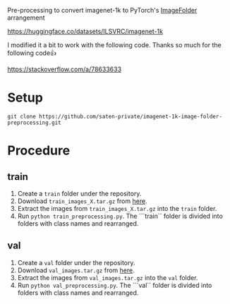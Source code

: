 Pre-processing to convert imagenet-1k to PyTorch's [ImageFolder](https://pytorch.org/vision/stable/generated/torchvision.datasets.ImageFolder.html) arrangement

https://huggingface.co/datasets/ILSVRC/imagenet-1k

I modified it a bit to work with the following code.
Thanks so much for the following code👍

https://stackoverflow.com/a/78633633

# Setup
```git clone https://github.com/saten-private/imagenet-1k-image-folder-preprocessing.git```

# Procedure
## train
1. Create a ```train``` folder under the repository.
2. Download ```train_images_X.tar.gz``` from [here](https://huggingface.co/datasets/ILSVRC/imagenet-1k/tree/main/data).
3. Extract the images from ```train_images_X.tar.gz``` into the ```train``` folder.
4. Run ```python train_preprocessing.py```. The ```train`` folder is divided into folders with class names and rearranged.

## val
1.  Create a ```val``` folder under the repository.
2. Download ```val_images.tar.gz``` from [here](https://huggingface.co/datasets/ILSVRC/imagenet-1k/tree/main/data).
3. Extract the images from ```val_images.tar.gz``` into the ```val``` folder.
4. Run ```python val_preprocessing.py```.  The ```val`` folder is divided into folders with class names and rearranged.
